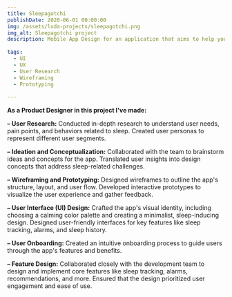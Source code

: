 ```yaml
---
title: Sleepagotchi
publishDate: 2020-06-01 00:00:00
img: /assets/luda-projects/sleepagotchi.png
img_alt: Sleepagotchi project
description: Mobile App Design for an application that aims to help you achieve a consistent sleep schedule
  
tags:
  - UI
  - UX
  - User Research
  - Wireframing
  - Prototyping
  
---
```

**As a Product Designer in this project I've made:**

**– User Research:**
Conducted in-depth research to understand user needs, pain points, and behaviors related to sleep.
Created user personas to represent different user segments.

**– Ideation and Conceptualization:**
Collaborated with the team to brainstorm ideas and concepts for the app.
Translated user insights into design concepts that address sleep-related challenges.

**– Wireframing and Prototyping:**
Designed wireframes to outline the app's structure, layout, and user flow.
Developed interactive prototypes to visualize the user experience and gather feedback.

**– User Interface (UI) Design:**
Crafted the app's visual identity, including choosing a calming color palette and creating a minimalist, sleep-inducing design.
Designed user-friendly interfaces for key features like sleep tracking, alarms, and sleep history.

**– User Onboarding:**
Created an intuitive onboarding process to guide users through the app's features and benefits.

**– Feature Design:**
Collaborated closely with the development team to design and implement core features like sleep tracking, alarms, recommendations, and more.
Ensured that the design prioritized user engagement and ease of use.

